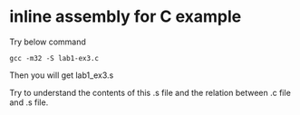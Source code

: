 # inline assembly for C example
Try below command
```
gcc -m32 -S lab1-ex3.c
```
Then you will get lab1_ex3.s

Try to understand the contents of this .s file and the relation between .c file and .s file. 
